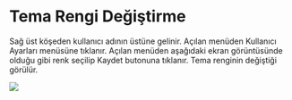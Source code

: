 # Tema Rengi Değiştirme

Sağ üst köşeden kullanıcı adının üstüne gelinir. Açılan menüden Kullanıcı Ayarları menüsüne tıklanır.  Açılan menüden aşağıdaki ekran görüntüsünde olduğu gibi renk seçilip Kaydet butonuna tıklanır. Tema renginin değiştiği görülür.

![](https://docsbimser.blob.core.windows.net/imagecontainer/tema-08ccc660-31c7-4790-9e5a-d23c5255ac54.png)

